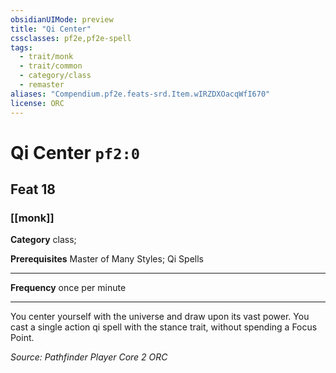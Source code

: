 ```yaml
---
obsidianUIMode: preview
title: "Qi Center"
cssclasses: pf2e,pf2e-spell
tags:
  - trait/monk
  - trait/common
  - category/class
  - remaster
aliases: "Compendium.pf2e.feats-srd.Item.wIRZDXOacqWfI670"
license: ORC
---
```

# Qi Center `pf2:0`
## Feat 18
### [[monk]]

**Category** class; 



**Prerequisites** Master of Many Styles; Qi Spells
* * *
**Frequency** once per minute

* * *

You center yourself with the universe and draw upon its vast power. You cast a single action qi spell with the stance trait, without spending a Focus Point.

*Source: Pathfinder Player Core 2*
*ORC*
